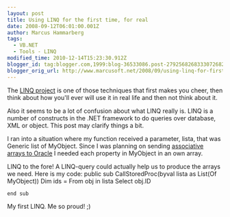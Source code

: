 ```yaml
---
layout: post
title: Using LINQ for the first time, for real
date: 2008-09-12T06:01:00.001Z
author: Marcus Hammarberg
tags:
  - VB.NET
  - Tools - LINQ
modified_time: 2010-12-14T15:23:30.912Z
blogger_id: tag:blogger.com,1999:blog-36533086.post-2792568268333072682
blogger_orig_url: http://www.marcusoft.net/2008/09/using-linq-for-first-time-for-real.html
---
```



The <a href="http://msdn.microsoft.com/en-us/netframework/aa904594.aspx"
target="_blank">LINQ project</a> is one of those techniques that first
makes you cheer, then think about how you'll ever will use it in real
life and then not think about it.

Also it seems to be a lot of confusion about what LINQ really is. LINQ
is a number of constructs in the .NET framework to do queries over
database, XML or object. This post may clarify things a bit.

I ran into a situation where my function received a parameter, lista,
that was Generic list of MyObject. Since I was planning on sending <a
href="http://www.marcusoft.net/2008/09/how-to-pass-and-receive-associative.html"
target="_blank">associative arrays to Oracle</a> I needed each property
in MyObject in an own array.

LINQ to the fore! A LINQ-query could actually help us to produce the
arrays we need. Here is my code:
   public sub CallStoredProc(byval lista as List(Of MyObject))
       Dim ids = From obj in lista Select obj.ID

    end sub

My first LINQ. Me so proud! ;)
